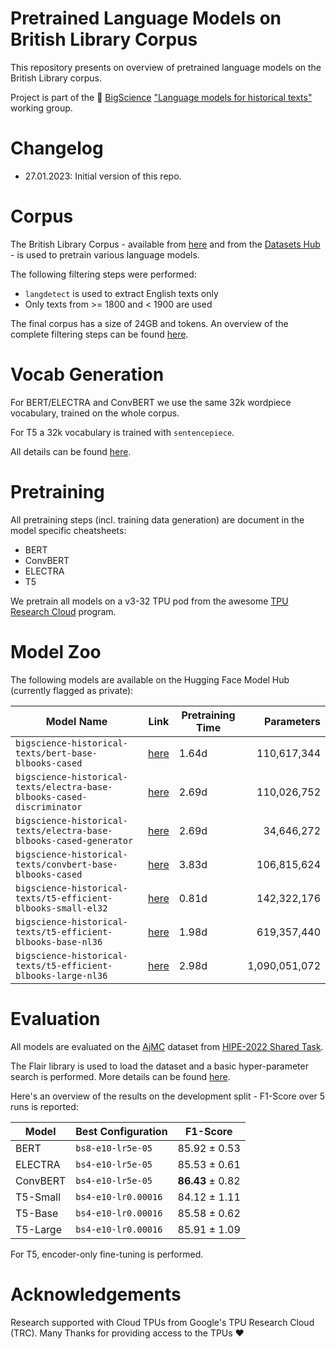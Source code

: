 # Pretrained Language Models on British Library Corpus

This repository presents on overview of pretrained language models on the British Library corpus.

Project is part of the 🌼 [BigScience](https://bigscience.huggingface.co/) ["Language models for historical texts"](https://huggingface.co/bigscience-historical-texts) working group.

# Changelog

* 27.01.2023: Initial version of this repo.

# Corpus

The British Library Corpus - available from [here](https://data.bl.uk/digbks/db14.html) and from the [Datasets Hub](https://huggingface.co/datasets/blbooks) - is used to pretrain
various language models.

The following filtering steps were performed:

* `langdetect` is used to extract English texts only
* Only texts from >= 1800 and < 1900 are used

The final corpus has a size of 24GB and tokens. An overview of the complete filtering steps can be found [here]().

# Vocab Generation

For BERT/ELECTRA and ConvBERT we use the same 32k wordpiece vocabulary, trained on the whole corpus.

For T5 a 32k vocabulary is trained with `sentencepiece`.

All details can be found [here]().

# Pretraining

All pretraining steps (incl. training data generation) are document in the model specific cheatsheets:

* BERT
* ConvBERT
* ELECTRA
* T5

We pretrain all models on a v3-32 TPU pod from the awesome [TPU Research Cloud](https://sites.research.google/trc/about/) program.

# Model Zoo

The following models are available on the Hugging Face Model Hub (currently flagged as private):

| Model Name | Link | Pretraining Time | Parameters
| ---------------------------------------------------------------------- | --------------------------------------------------------------------------------------------------- | ------ | ------------:
| `bigscience-historical-texts/bert-base-blbooks-cased`                  | [here](https://huggingface.co/bigscience-historical-texts/bert-base-blbooks-cased)                  | 1.64d  |   110,617,344
| `bigscience-historical-texts/electra-base-blbooks-cased-discriminator` | [here](https://huggingface.co/bigscience-historical-texts/electra-base-blbooks-cased-discriminator) | 2.69d  |   110,026,752
| `bigscience-historical-texts/electra-base-blbooks-cased-generator`     | [here](https://huggingface.co/bigscience-historical-texts/electra-base-blbooks-cased-generator)     | 2.69d  |    34,646,272
| `bigscience-historical-texts/convbert-base-blbooks-cased`              | [here](https://huggingface.co/bigscience-historical-texts/convbert-base-blbooks-cased)              | 3.83d  |   106,815,624
| `bigscience-historical-texts/t5-efficient-blbooks-small-el32`          | [here](https://huggingface.co/bigscience-historical-texts/t5-efficient-blbooks-small-el32)          | 0.81d  |   142,322,176
| `bigscience-historical-texts/t5-efficient-blbooks-base-nl36`           | [here](https://huggingface.co/bigscience-historical-texts/t5-efficient-blbooks-base-nl36)           | 1.98d  |   619,357,440
| `bigscience-historical-texts/t5-efficient-blbooks-large-nl36`          | [here](https://huggingface.co/bigscience-historical-texts/t5-efficient-blbooks-large-nl36)          | 2.98d  | 1,090,051,072


# Evaluation

All models are evaluated on the [AjMC](https://github.com/hipe-eval/HIPE-2022-data/blob/main/documentation/README-ajmc.md) dataset from [HIPE-2022 Shared Task](https://hipe-eval.github.io/HIPE-2022/).

The Flair library is used to load the dataset and a basic hyper-parameter search is performed. More details can be found [here]().

Here's an overview of the results on the development split - F1-Score over 5 runs is reported:

| Model    | Best Configuration  | F1-Score
| -------- | ------------------- | --------
| BERT     | `bs8-e10-lr5e-05`   | 85.92 ± 0.53
| ELECTRA  | `bs4-e10-lr5e-05`   | 85.53 ± 0.61
| ConvBERT | `bs4-e10-lr5e-05`   | **86.43** ± 0.82
| T5-Small | `bs4-e10-lr0.00016` | 84.12 ± 1.11
| T5-Base  | `bs4-e10-lr0.00016` | 85.58 ± 0.62
| T5-Large | `bs4-e10-lr0.00016` | 85.91 ± 1.09

For T5, encoder-only fine-tuning is performed.

# Acknowledgements

Research supported with Cloud TPUs from Google's TPU Research Cloud (TRC).
Many Thanks for providing access to the TPUs ❤️
